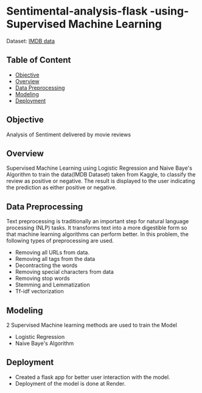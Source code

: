 # Sentimental-analysis-flask -using-Supervised Machine Learning

Dataset: [IMDB data](https://www.kaggle.com/datasets/lakshmi25npathi/imdb-dataset-of-50k-movie-reviews)

## Table of Content

* [Objective](#objective)
* [Overview](#overview)
* [Data Preprocessing](#data-preprocessing)
* [Modeling](#modeling)
* [Deployment](#deployment)

## Objective 

Analysis of Sentiment delivered by movie reviews

## Overview
Supervised Machine Learning using Logistic Regression and Naive Baye's Algorithm to train the data(IMDB Dataset) taken from Kaggle, to classify the review as positive or negative. The result is displayed to the user indicating the prediction as either positive or negative.

## Data Preprocessing
Text preprocessing is traditionally an important step for natural language processing (NLP) tasks. It transforms text into a more digestible form so that machine learning algorithms can perform better. In this problem, the following types of preprocessing are used.
 * Removing all URLs from data.
 * Removing all tags from the data
 * Decontracting the words
 * Removing special characters from data
 * Removing stop words
 * Stemming and Lemmatization
 * Tf-idf vectorization

## Modeling
2 Supervised Machine learning methods are used to train the Model
* Logistic Regression
* Naive Baye's Algorithm

## Deployment
* Created a flask app for better user interaction with the model.
* Deployment of the model is done at Render.


